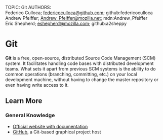 TOPIC: Git
AUTHORS: Federico Culloca; federicoculloca@github.com; github:federicoculloca
         Andrew Pfeiffer; Andrew_Pfeiffer@mozilla.net; mdn:Andrew_Pfeiffer
         Eric Shepherd; eshepherd@mozilla.com; github:a2sheppy

# Git

**Git** is a free, open-source, distributed Source Code Management (SCM) system. It facilitates
handling code bases with distributed development teams. What sets it apart from previous SCM systems
is the ability to do common operations (branching, committing, etc.) on your local development machine,
without having to change the master repository or even having write access to it.

## Learn More

### General Knowledge

- [Official website with documentation](http://git-scm.com/)
- [GitHub](https://github.com/), a Git-based graphical project host
